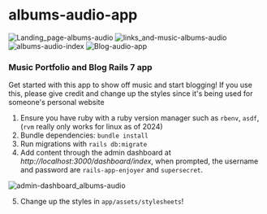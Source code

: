 # albums-audio-app
![Landing_page-albums-audio](https://github.com/TimeTravelerFromNow/albums-audio-app/assets/98575184/ad198d34-33ea-466c-921c-d543630818c8)
![links_and-music-albums-audio](https://github.com/TimeTravelerFromNow/albums-audio-app/assets/98575184/8522dc11-c179-46ac-a73a-c62638f130e4)
![albums-audio-index](https://github.com/TimeTravelerFromNow/albums-audio-app/assets/98575184/f54b7408-592e-40b6-a88c-1ee3c8850d71)
![Blog-audio-app](https://github.com/TimeTravelerFromNow/albums-audio-app/assets/98575184/1d30ca1d-31bf-438c-bf30-87459b161090)

### Music Portfolio and Blog Rails 7 app

Get started with this app to show off music and start blogging!
If you use this, please give credit and change up the styles since it's being used for someone's personal website

1. Ensure you have ruby with a ruby version manager such as `rbenv`, `asdf`, (`rvm` really only works for linux as of 2024)
2. Bundle dependencies: `bundle install`
3. Run migrations with `rails db:migrate`
4. Add content through the admin dashboard at _http://localhost:3000/dashboard/index_, when prompted, the username and password are `rails-app-enjoyer` and `supersecret`.

![admin-dashboard_albums-audio](https://github.com/TimeTravelerFromNow/albums-audio-app/assets/98575184/81570ab7-b223-4e9d-b268-755443f0b8cd)

5. Change up the styles in `app/assets/stylesheets`!
